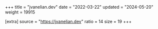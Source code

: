 +++
title = "jvanelian.dev"
date = "2022-03-22"
updated = "2024-05-20"
weight = 19915

[extra]
source = "https://jvanelian.dev"
ratio = 14
size = 19
+++
